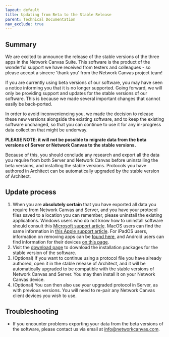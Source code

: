 ```yaml
---
layout: default
title: Updating from Beta to the Stable Release
parent: Technical Documentation
nav_exclude: true
---
```


## Summary

We are excited to announce the release of the stable versions of the three apps in the Network Canvas Suite. This software is the product of the wonderful support we have received from testers and colleagues - so please accept a sincere 'thank you' from the Network Canvas project team!

If you are currently using beta versions of our software, you may have seen a notice informing you that it is no longer supported. Going forward, we will only be providing support and updates for the stable versions of our software. This is because we made several important changes that cannot easily be back-ported.

In order to avoid inconveniencing you, we made the decision to release these new versions alongside the existing software, and to keep the existing software unchanged, so that you can continue to use it for any in-progress data collection that might be underway.

**PLEASE NOTE: it will not be possible to migrate data from the beta versions of Server or Network Canvas to the stable versions.**

Because of this, you should conclude any research and export all the data you require from both Server and Network Canvas before uninstalling the beta versions, and installing the stable versions. Protocols you have authored in Architect can be automatically upgraded by the stable version of Architect.

## Update process

1. When you are **absolutely certain** that you have exported all data you require from Network Canvas and Server, and you have your protocol files saved to a location you can remember, please uninstall the existing applications. Windows users who do not know how to uninstall software should consult this [Microsoft support article](https://support.microsoft.com/en-gb/help/4028054/windows-10-repair-or-remove-programs). MacOS users can find the same information in [this Apple support article](https://support.apple.com/en-gb/HT202235). For iPadOS users, information on removing apps can be [found here](https://support.apple.com/en-gb/HT207618), and  Android users can find information for their devices [on this page](https://support.google.com/googleplay/answer/2521768).
2. Visit the [download page](https://networkcanvas.com/download.html) to download the installation packages for the stable version of the software.
3. (Optional) If you want to continue using a protocol file you have already authored, open it in the stable release of Architect, and it will be automatically upgraded to be compatible with the stable versions of Network Canvas and Server. You may then install it on your Network Canvas device.
4. (Optional) You can then also use your upgraded protocol in Server, as with previous versions. You will need to re-pair any Network Canvas client devices you wish to use.

## Troubleshooting

- If you encounter problems exporting your data from the beta versions of the software, please contact us via email at [info@networkcanvas.com](mailto:info@networkcanvas.com).
